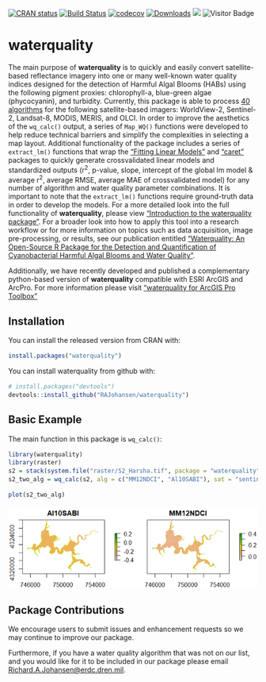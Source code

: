 
<!-- README.md is generated from README.Rmd. Please edit that file -->

[![CRAN
status](http://www.r-pkg.org/badges/version/waterquality)](https://cran.r-project.org/package=waterquality)
[![Build
Status](https://travis-ci.org/RAJohansen/waterquality.png?branch=master)](https://travis-ci.org/RAJohansen/waterquality)
[![codecov](https://codecov.io/gh/RAJohansen/waterquality/branch/master/graph/badge.svg)](https://app.codecov.io/gh/RAJohansen/waterquality)
[![Downloads](http://cranlogs.r-pkg.org/badges/waterquality?color=brightgreen)](http://www.r-pkg.org/pkg/waterquality)
![](http://cranlogs.r-pkg.org/badges/grand-total/waterquality)
![Visitor Badge](https://visitor-badge.laobi.icu/badge?page_id=RAJohansen.waterquality)

# waterquality

The main purpose of **waterquality** is to quickly and easily convert
satellite-based reflectance imagery into one or many well-known water
quality indices designed for the detection of Harmful Algal Blooms
(HABs) using the following pigment proxies: chlorophyll-a, blue-green
algae (phycocyanin), and turbidity. Currently, this package is able to
process [40
algorithms](https://rajohansen.github.io/waterquality/reference/index.html)
for the following satellite-based imagers: WorldView-2, Sentinel-2,
Landsat-8, MODIS, MERIS, and OLCI. In order to improve the aesthetics of
the `wq_calc()` output, a series of `Map_WQ()` functions were developed
to help reduce technical barriers and simplify the complexities in
selecting a map layout. Additional functionality of the package includes
a series of `extract_lm()` functions that wrap the [“Fitting Linear
Models”](https://www.rdocumentation.org/packages/stats/versions/3.6.2/topics/lm)
and [“caret”](https://topepo.github.io/caret/index.html) packages to
quickly generate crossvalidated linear models and standardized outputs
(r<sup>2</sup>, p-value, slope, intercept of the global lm model &
average r<sup>2</sup>, average RMSE, average MAE of crossvalidated
model) for any number of algorithm and water quality parameter
combinations. It is important to note that the `extract_lm()` functions
require ground-truth data in order to develop the models. For a more
detailed look into the full functionality of **waterquality**, please
view [“Introduction to the waterquality
package”](https://rajohansen.github.io/waterquality/articles/waterquality_vignette.html).
For a broader look into how to apply this tool into a research workflow
or for more information on topics such as data acquisition, image
pre-processing, or results, see our publication entitled [“Waterquality:
An Open-Source R Package for the Detection and Quantification of
Cyanobacterial Harmful Algal Blooms and Water
Quality”](https://erdc-library.erdc.dren.mil/jspui/bitstream/11681/35053/3/ERDC-EL%20TR-19-20.pdf).

Additionally, we have recently developed and published a complementary
python-based version of **waterquality** compatible with ESRI ArcGIS and
ArcPro. For more information please visit [“waterquality for ArcGIS Pro
Toolbox”](https://hdl.handle.net/11681/42240)

## Installation

You can install the released version from CRAN with:

``` r
install.packages("waterquality")
```

You can install waterquality from github with:

``` r
# install.packages("devtools")
devtools::install_github("RAJohansen/waterquality")
```

## Basic Example

The main function in this package is `wq_calc()`:

``` r
library(waterquality)
library(raster)
s2 = stack(system.file("raster/S2_Harsha.tif", package = "waterquality"))
s2_two_alg = wq_calc(s2, alg = c("MM12NDCI", "Al10SABI"), sat = "sentinel2")
```

``` r
plot(s2_two_alg)
```

![](man/figures/README-example_output-1.png)<!-- -->

## Package Contributions

We encourage users to submit issues and enhancement requests so we may
continue to improve our package.

Furthermore, if you have a water quality algorithm that was not on our
list, and you would like for it to be included in our package please
email <Richard.A.Johansen@erdc.dren.mil>.
